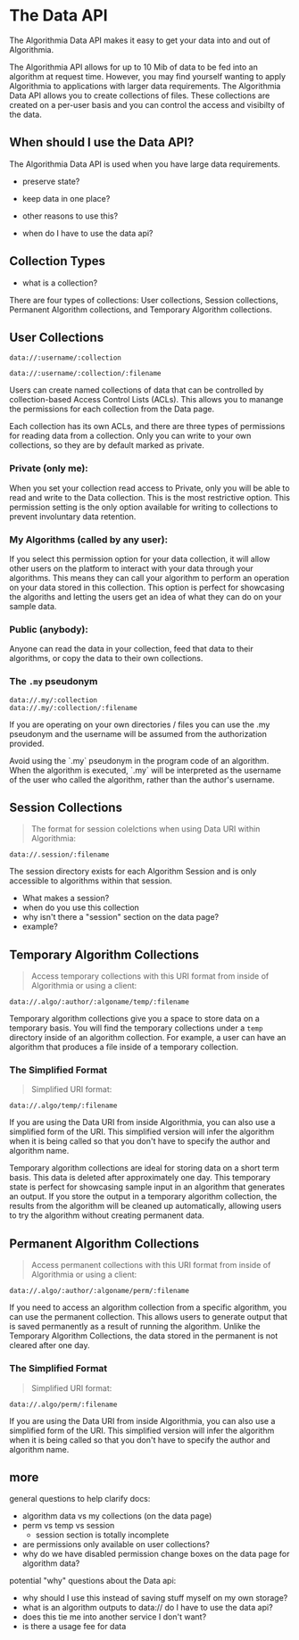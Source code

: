 # The Data API

The Algorithmia Data API makes it easy to get your data into and out of Algorithmia.

The Algorithmia API allows for up to 10 Mib of data to be fed into an algorithm at request time. However, you may find yourself wanting to apply Algorithmia to applications with larger data requirements. The Algorithmia Data API allows you to create collections of files. These collections are created on a per-user basis and you can control the access and visibilty of the data.

## When should I use the Data API?

The Algorithmia Data API is used when you have large data requirements.

* preserve state?
* keep data in one place?
* other reasons to use this?

* when do I have to use the data api?


## Collection Types

* what is a collection?

There are four types of collections: User collections, Session collections, Permanent Algorithm collections, and Temporary Algorithm collections.

## User Collections

```
data://:username/:collection

data://:username/:collection/:filename
```

Users can create named collections of data that can be controlled by collection-based Access Control Lists (ACLs). This allows you to manange the permissions for each collection from the Data page.

Each collection has its own ACLs, and there are three types of permissions for reading data from a collection. Only you can write to your own collections, so they are by default marked as private.

### Private (only me):

When you set your collection read access to Private, only you will be able to read and write to the Data collection. This is the most restrictive option. This permission setting is the only option available for writing to collections to prevent involuntary data retention.

### My Algorithms (called by any user):

If you select this permission option for your data collection, it will allow other users on the platform to interact with your data through your algorithms. This means they can call your algorithm to perform an operation on your data stored in this collection. This option is perfect for showcasing the algoriths and letting the users get an idea of what they can do on your sample data.

### Public (anybody):

Anyone can read the data in your collection, feed that data to their algorithms, or copy the data to their own collections.

### The `.my` pseudonym

```
data://.my/:collection
data://.my/:collection/:filename
```

If you are operating on your own directories / files you can use the .my pseudonym and the username will be assumed from the authorization provided.

<aside class="warning">
Avoid using the `.my` pseudonym in the program code of an algorithm. When the algorithm is executed, `.my` will be interpreted as the username of the user who called the algorithm, rather than the author's username.
</aside>

## Session Collections

> The format for session colelctions when using Data URI within Algorithmia:

```
data://.session/:filename
```

The session directory exists for each Algorithm Session and is only accessible to algorithms within that session.

* What makes a session?
* when do you use this collection
* why isn't there a "session" section on the data page?
* example?

## Temporary Algorithm Collections

> Access temporary collections with this URI format from inside of Algorithmia or using a client:

```
data://.algo/:author/:algoname/temp/:filename
```
Temporary algorithm collections give you a space to store data on a temporary basis. You will find the temporary collections under a `temp` directory inside of an algorithm collection. For example, a user can have an algorithm that produces a file inside of a temporary collection.

### The Simplified Format

> Simplified URI format:

```
data://.algo/temp/:filename
```

If you are using the Data URI from inside Algorithmia, you can also use a simplified form of the URI. This simplified version will infer the algorithm when it is being called so that you don't have to specify the author and algorithm name.

Temporary algorithm collections are ideal for storing data on a short term basis. This data is deleted after approximately one day. This temporary state is perfect for showcasing sample input in an algorithm that generates an output. If you store the output in a temporary algorithm collection, the results from the algorithm will be cleaned up automatically, allowing users to try the algorithm without creating permanent data.

## Permanent Algorithm Collections

> Access permanent collections with this URI format from inside of Algorithmia or using a client:

```
data://.algo/:author/:algoname/perm/:filename
```

If you need to access an algorithm collection from a specific algorithm, you can use the permanent collection. This allows users to generate output that is saved permanently as a result of running the algorithm. Unlike the Temporary Algorithm Collections, the data stored in the permanent is not cleared after one day.

### The Simplified Format

> Simplified URI format:

```
data://.algo/perm/:filename
```

If you are using the Data URI from inside Algorithmia, you can also use a simplified form of the URI. This simplified version will infer the algorithm when it is being called so that you don't have to specify the author and algorithm name.



## more

general questions to help clarify docs:

* algorithm data vs my collections (on the data page)
* perm vs temp vs session
  * session section is totally incomplete
* are permissions only available on user collections?
* why do we have disabled permission change boxes on the data page for algorithm data?

potential "why" questions about the Data api:

* why should I use this instead of saving stuff myself on my own storage?
* what is an algorithm outputs to data:// do I have to use the data api?
* does this tie me into another service I don't want?
* is there a usage fee for data

